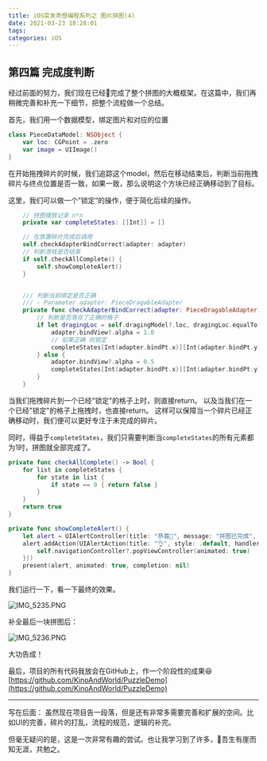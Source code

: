 ```yaml
---
title: iOS突发奇想编程系列之 图片拼图(4)
date: 2021-03-23 18:28:01
tags: 
categories: iOS
---
```


## 第四篇 完成度判断

经过前面的努力，我们现在已经完成了整个拼图的大概框架。在这篇中，我们再稍微完善和补充一下细节，把整个流程做一个总结。

首先，我们用一个数据模型，绑定图片和对应的位置
```swift
class PieceDataModel: NSObject {
    var loc: CGPoint = .zero
    var image = UIImage()
}
```
在开始拖拽碎片的时候，我们追踪这个model，然后在移动结束后，判断当前拖拽碎片与终点位置是否一致，如果一致，那么说明这个方块已经正确移动到了目标。

这里，我们可以做一个”锁定“的操作，便于简化后续的操作。
```swift
    // 拼图摆放记录 n*n
    private var completeStates: [[Int]] = []

    // 在放置碎片完成后调用
    self.checkAdapterBindCorrect(adapter: adapter)
    // 判断游戏是否结束
    if self.checkAllComplete() {
        self.showCompleteAlert()
    }


    /// 判断当前绑定是否正确
    /// - Parameter adapter: PieceDragableAdapter
    private func checkAdapterBindCorrect(adapter: PieceDragableAdapter) {
        // 判断是否落在了正确的格子
        if let dragingLoc = self.dragingModel?.loc, dragingLoc.equalTo(adapter.bindPt) {
            adapter.bindView?.alpha = 1.0
            // 如果正确 则锁定
            completeStates[Int(adapter.bindPt.x)][Int(adapter.bindPt.y)] = 1
        } else {
            adapter.bindView?.alpha = 0.5
            completeStates[Int(adapter.bindPt.x)][Int(adapter.bindPt.y)] = 0
        }
    }
```

当我们拖拽碎片到一个已经"锁定"的格子上时，则直接return。
以及当我们在一个已经"锁定"的格子上拖拽时，也直接return。
这样可以保障当一个碎片已经正确移动时，我们便可以更好专注于未完成的碎片。

同时，得益于`completeStates`，我们只需要判断当`completeStates`的所有元素都为1时，拼图就全部完成了。

```swift
private func checkAllComplete() -> Bool {
    for list in completeStates {
        for state in list {
            if state == 0 { return false }
        }
    }
    return true
}

private func showCompleteAlert() {
    let alert = UIAlertController(title: "恭喜🎇", message: "拼图已完成", preferredStyle: .alert)
    alert.addAction(UIAlertAction(title: "👌", style: .default, handler: { [unowned self] _ in
        self.navigationController?.popViewController(animated: true)
    }))
    present(alert, animated: true, completion: nil)
}
```

我们运行一下，看一下最终的效果。

![IMG_5235.PNG](https://i.loli.net/2021/03/23/jxb1ZyGQ3nKlUEa.png)

补全最后一块拼图后：

![IMG_5236.PNG](https://i.loli.net/2021/03/23/ZSmrUbtNIJqfCy9.png)

大功告成！

最后，项目的所有代码我放会在GitHub上，作一个阶段性的成果😆
[https://github.com/KinoAndWorld/PuzzleDemo](https://github.com/KinoAndWorld/PuzzleDemo)


---

写在后面：
虽然现在项目告一段落，但是还有非常多需要完善和扩展的空间。比如UI的完善，碎片的打乱，流程的规范，逻辑的补完。

但毫无疑问的是，这是一次非常有趣的尝试。也让我学习到了许多，吾生有崖而知无涯，共勉之。